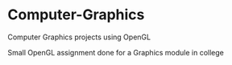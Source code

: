 # Computer-Graphics
Computer Graphics projects using OpenGL

Small OpenGL assignment done for a Graphics module in college
